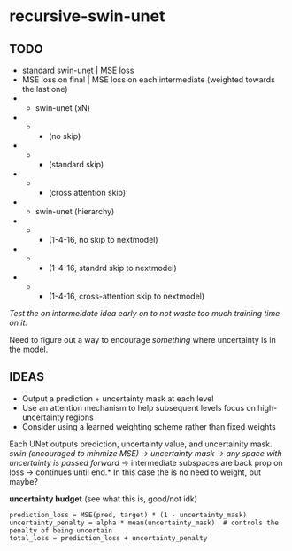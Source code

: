 # recursive-swin-unet

## TODO
- standard swin-unet | MSE loss
- MSE loss on final | MSE loss on each intermediate (weighted towards the last one)
- - swin-unet (xN)
- - - (no skip)
- - - (standard skip)
- - - (cross attention skip)
- - swin-unet (hierarchy)
- - - (1-4-16, no skip to nextmodel)
- - - (1-4-16, standrd skip to nextmodel)
- - - (1-4-16, cross-attention skip to nextmodel)

*Test the on intermeidate idea early on to not waste too much training time on it.*

Need to figure out a way to encourage *something* where uncertainty is in the model.

## IDEAS
- Output a prediction + uncertainty mask at each level
- Use an attention mechanism to help subsequent levels focus on high-uncertainty regions
- Consider using a learned weighting scheme rather than fixed weights 

Each UNet outputs prediction, uncertainty value, and uncertainity mask. *swin (encouraged to minmize MSE) -> uncertainty mask -> any space with uncertainty is passed forward* -> intermediate subspaces are back prop on loss -> continues until end.* In this case the is no need to weight, but maybe?

**uncertainty budget** (see what this is, good/not idk)
```
prediction_loss = MSE(pred, target) * (1 - uncertainty_mask)
uncertainty_penalty = alpha * mean(uncertainty_mask)  # controls the penalty of being uncertain
total_loss = prediction_loss + uncertainty_penalty
```